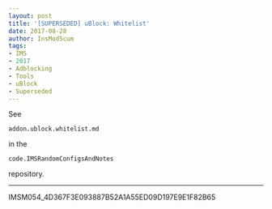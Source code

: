 ```yaml
---
layout: post
title: '[SUPERSEDED] uBlock: Whitelist'
date: 2017-08-28
author: InsModScum
tags:
- IMS
- 2017
- Adblocking
- Tools
- uBlock
- Superseded
---
```


See

~~~
addon.ublock.whitelist.md
~~~

in the

~~~
code.IMSRandomConfigsAndNotes
~~~

repository.

---

IMSM054_4D367F3E093887B52A1A55ED09D197E9E1F82B65